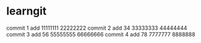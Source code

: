 # learngit
commit 1  add 
11111111
22222222
commit 2 add 34
33333333
44444444
commit 3 add 56
55555555
66666666
commit 4 add 78
7777777
8888888
